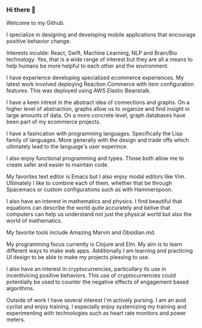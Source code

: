 ### Hi there 👋

Welcome to my Github.

I specialize in designing and developing mobile applications that encourage positive behavior change.

Interests inculde:
React, Swift, Machine Learning, NLP and Brain/Bio technology.
Yes, that is a wide range of interest but they are all a means to help humans be more helpful to each other and the environment.

I have experience developing specialized ecommerce experiences.
My latest work involved deploying Reaction Commerce with item configuration features.
This was deployed using AWS Elastic Beanstalk.

I have a keen intrest in the abstract idea of connections and graphs. On a higher level of abstraction, graphs allow us to organize and find insight in large amounts of data. On a more concrete level, graph databases have been part of my ecommerce projects.

I have a fasincation with programming languages. Specifically the Lisp family of languages. More generally with the design and trade offs which ultimately lead to the language's user experince.

I also enjoy functional programming and types. Those both allow me to create safer and easier to maintain code.

My favorites text editor is Emacs but I also enjoy modal editors like Vim. Ultimately I like to combine each of them, whether that be through Spacemacs or custom configurations such as with Hammerspoon.

I also have an interest in mathematics and physics. I find beautiful that equations can describe the world quite accurately and belive that computers can help us understand not just the physical world but also the world of mathematics.

My favorite tools include Amazing Marvin and Obsidian.md.

My programming focus currently is Clojure and Elm. My aim is to learn different ways to make web apps.
Additionally I am learning and practicing UI design to be able to make my projects pleasing to use.

I also have an interest in cryptocurrencies, particullary its use in incentivicing positive behaviors. This use of cryptocurrencies could potentially be used to counter the negative effects of engagement based algorithms.

Outside of work I have several interest I'm actively pursing. I am an avid cyclist and enjoy training. I especially enjoy systemizing my training and experimenting with technologies such as heart rate monitors and power meters.

<!--
**albertdbio/albertdbio** is a ✨ _special_ ✨ repository because its `README.md` (this file) appears on your GitHub profile.

Here are some ideas to get you started:

- 🔭 I’m currently working on ...
- 🌱 I’m currently learning ...
- 👯 I’m looking to collaborate on ...
- 🤔 I’m looking for help with ...
- 💬 Ask me about ...
- 📫 How to reach me: ...
- 😄 Pronouns: ...
- ⚡ Fun fact: ...
-->
